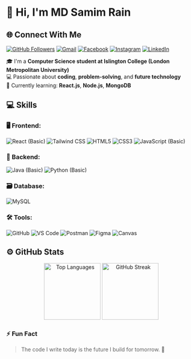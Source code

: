 # 👋 Hi, I'm MD Samim Rain

## 🌐 Connect With Me

[![GitHub Followers](https://img.shields.io/github/followers/rainsamim07?label=GitHub&style=social)](https://github.com/rainsamim07)
[![Gmail](https://img.shields.io/badge/Gmail-D14836?style=for-the-badge&logo=gmail&logoColor=white)](mailto:samimrain330@gmail.com)
[![Facebook](https://img.shields.io/badge/Facebook-1877F2?style=for-the-badge&logo=facebook&logoColor=white)](https://facebook.com/samimrain007)
[![Instagram](https://img.shields.io/badge/Instagram-E4405F?style=for-the-badge&logo=instagram&logoColor=white)](https://instagram.com/samim_rain07)
[![LinkedIn](https://img.shields.io/badge/LinkedIn-0A66C2?style=for-the-badge&logo=linkedin&logoColor=white)](https://www.linkedin.com/in/samim-rain-6a3b9b267/)



🎓 I'm a **Computer Science student at Islington College (London Metropolitan University)**  
💻 Passionate about **coding**, **problem-solving**, and **future technology**  
🚀 Currently learning: **React.js**, **Node.js**, **MongoDB**


## 💻 Skills

### 🖥️ Frontend:  
![React (Basic)](https://img.shields.io/badge/React_(Basic)-20232A?style=for-the-badge&logo=react&logoColor=61DAFB) ![Tailwind CSS](https://img.shields.io/badge/TailwindCSS-38B2AC?style=for-the-badge&logo=tailwind-css&logoColor=white) ![HTML5](https://img.shields.io/badge/HTML5-E34F26?style=for-the-badge&logo=html5&logoColor=white) ![CSS3](https://img.shields.io/badge/CSS3-1572B6?style=for-the-badge&logo=css3&logoColor=white) ![JavaScript (Basic)](https://img.shields.io/badge/JavaScript_(Basic)-F7DF1E?style=for-the-badge&logo=javascript&logoColor=black)

### 🧠 Backend:  
![Java (Basic)](https://img.shields.io/badge/Java_(Basic)-ED8B00?style=for-the-badge&logo=openjdk&logoColor=white) ![Python (Basic)](https://img.shields.io/badge/Python_(Basic)-3776AB?style=for-the-badge&logo=python&logoColor=white)

### 🗃️ Database:  
![MySQL](https://img.shields.io/badge/MySQL-00758F?style=for-the-badge&logo=mysql&logoColor=white)

### 🛠️ Tools:  
![GitHub](https://img.shields.io/badge/GitHub-181717?style=for-the-badge&logo=github&logoColor=white) ![VS Code](https://img.shields.io/badge/VSCode-007ACC?style=for-the-badge&logo=visual-studio-code&logoColor=white) ![Postman](https://img.shields.io/badge/Postman-FF6C37?style=for-the-badge&logo=postman&logoColor=white) ![Figma](https://img.shields.io/badge/Figma-F24E1E?style=for-the-badge&logo=figma&logoColor=white) ![Canvas](https://img.shields.io/badge/Canvas-00C4CC?style=for-the-badge&logo=canvas&logoColor=white)



## ⚙️ GitHub Stats

<div align="center">
  <img src="https://github-readme-stats.vercel.app/api/top-langs/?username=rainsamim07&layout=compact&hide_progress=true" alt="Top Languages" height="150"/>
  <img src="https://github-readme-streak-stats.herokuapp.com/?user=rainsamim07" alt="GitHub Streak" height="150"/>
</div>




### ⚡ Fun Fact
> The code I write today is the future I build for tomorrow. 🌟
